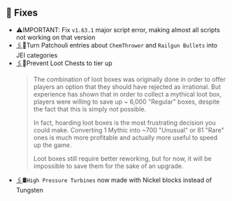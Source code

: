 ## 🐛 Fixes
  * ⚠️IMPORTANT: Fix `v1.63.1` major script error, making almost all scripts not working on that version
  * [🖇](https://github.com/Krutoy242/Enigmatica2Expert-Extended/commit/979b24e)🏪Turn Patchouli entries about `ChemThrower` and `Railgun Bullets` into JEI categories
  * [🖇](https://github.com/Krutoy242/Enigmatica2Expert-Extended/commit/ca3aebf)📖Prevent Loot Chests to tier up
    > The combination of loot boxes was originally done in order to offer players an option that they should have rejected as irrational. But experience has shown that in order to collect a mythical loot box, players were willing to save up ~ 6,000 "Regular" boxes, despite the fact that this is simply not possible.
    > 
    > In fact, hoarding loot boxes is the most frustrating decision you could make. Converting 1 Mythic into ~700 "Unusual" or 81 "Rare" ones is much more profitable and actually more useful to speed up the game.
    > 
    > Loot boxes still require better reworking, but for now, it will be impossible to save them for the sake of an upgrade.
  * [🖇](https://github.com/Krutoy242/Enigmatica2Expert-Extended/commit/410d7a0)🛢️`High Pressure Turbines` now made with Nickel blocks instead of Tungsten

